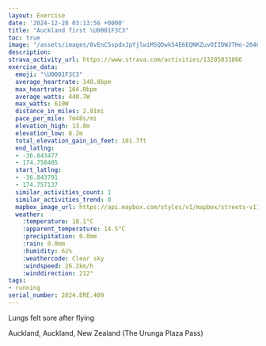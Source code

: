 ```yaml
---
layout: Exercise
date: '2024-12-28 03:13:56 +0000'
title: "Auckland first \U0001F3C3"
toc: true
image: "/assets/images/8vEnCSspdxJpYjlwiMSQDwk54E6EQNKZuvOIIDWJTHo-2048x1536.jpg.jpeg"
description:
strava_activity_url: https://www.strava.com/activities/13205033866
exercise_data:
  emoji: "\U0001F3C3"
  average_heartrate: 140.8bpm
  max_heartrate: 164.0bpm
  average_watts: 440.7W
  max_watts: 610W
  distance_in_miles: 2.01mi
  pace_per_mile: 7m40s/mi
  elevation_high: 13.8m
  elevation_low: 8.2m
  total_elevation_gain_in_feet: 101.7ft
  end_latlng:
  - -36.843477
  - 174.758405
  start_latlng:
  - -36.843791
  - 174.757137
  similar_activities_count: 1
  similar_activities_trend: 0
  mapbox_image_url: https://api.mapbox.com/styles/v1/mapbox/streets-v11/static/path-5+787af2-1.0(hxz_Fmpsi%60%40MIs%40Qm%40WQAe%40MQ%3FDCBIULQGIAQIQSs%40mAeAqAqAmAQCMHIXKz%40%3FLBLFJ%60%40X%7C%40bAl%40f%40%5C%60%40XVFL%40%60%40Od%40OfAOv%40%5DbCUp%40MtA%5BlBOd%40U~%40OlAu%40pDK%7C%40GLKD_AOy%40UZDhAVV%40JEPQDYHEf%40CFG%40ELoAp%40iDB_%40f%40_DDSRk%40Nq%40BUP_%40FeAPiALYBOJ_%40FEGe%40%5E%7BBCGKCUSEMCUHWDc%40FK%40Mf%40kC%3FGFU%40q%40Ny%40Da%40Re%40Fi%40Tm%40Fm%40f%40_DHKVSPUJO%40SBCDA~Bp%40DDDLOh%40QpAOt%40WnB%3FFFHx%40XFF%5BzB),pin-s-s+e5b22e(174.75863,-36.84245),pin-s-f+89ae00(174.7607500000001,-36.84302000000003)/auto/800x800?access_token=pk.eyJ1Ijoiam9zaGJlY2ttYW4iLCJhIjoiY205eWR2aDd1MWZ6djJrbXc4a3M0bWZleiJ9.XiG9OWkNcZk2QzjJbxLB4A
  weather:
    :temperature: 18.1°C
    :apparent_temperature: 14.5°C
    :precipitation: 0.0mm
    :rain: 0.0mm
    :humidity: 62%
    :weathercode: Clear sky
    :windspeed: 26.2km/h
    :winddirection: 212°
tags:
- running
serial_number: 2024.ERE.409
---
```

Lungs felt sore after flying

Auckland, Auckland, New Zealand (The Urunga Plaza Pass)
